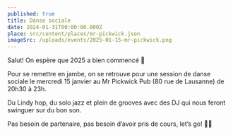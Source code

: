 ```yaml
---
published: true
title: Danse sociale
date: 2024-01-31T00:00:00.000Z
place: src/content/places/mr-pickwick.json
imageSrc: /uploads/events/2025-01-15-mr-pickwick.png
---
```


Salut! On espère que 2025 a bien commencé 🙂

Pour se remettre en jambe, on se retrouve pour une session de danse sociale le mercredi 15 janvier au Mr Pickwick Pub (80 rue de Lausanne) de 20h30 à 23h.

Du Lindy hop, du solo jazz et plein de grooves avec des DJ qui nous feront swinguer sur du bon son.

Pas besoin de partenaire, pas besoin d’avoir pris de cours, let’s go! 🤗🪇
